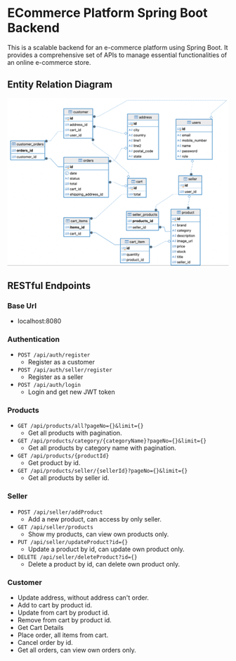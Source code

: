 # ECommerce Platform Spring Boot Backend

This is a scalable backend for an e-commerce platform using Spring Boot. It provides a comprehensive set of APIs to
manage essential functionalities of an online e-commerce store.

## Entity Relation Diagram

<img src="/src/main/resources/static/img/e-commerce-diagram-v5.png" alt="diagram">

## RESTful Endpoints

### Base Url

- localhost:8080

### Authentication

- `POST /api/auth/register`
    - Register as a customer
- `POST /api/auth/seller/register`
    - Register as a seller
- `POST /api/auth/login`
    - Login and get new JWT token

### Products

- `GET /api/products/all?pageNo={}&limit={}`
    - Get all products with pagination.
- `GET /api/products/category/{categoryName}?pageNo={}&limit={}`
    - Get all products by category name with pagination.
- `GET /api/products/{productId}`
    - Get product by id.
- `GET /api/products/seller/{sellerId}?pageNo={}&limit={}`
  - Get all products by seller id.

### Seller

- `POST /api/seller/addProduct`
    - Add a new product, can access by only seller.
- `GET /api/seller/products`
  - Show my products, can view own products only.
- `PUT /api/seller/updateProduct?id={}`
  - Update a product by id, can update own product only.
- `DELETE /api/seller/deleteProduct?id={}`
  - Delete a product by id, can delete own product only.

### Customer

- Update address, without address can't order.
- Add to cart by product id.
- Update from cart by product id.
- Remove from cart by product id.
- Get Cart Details
- Place order, all items from cart.
- Cancel order by id.
- Get all orders, can view own orders only.